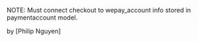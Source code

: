 NOTE: Must connect checkout to wepay_account info stored in paymentaccount model.

by [Philip Nguyen]